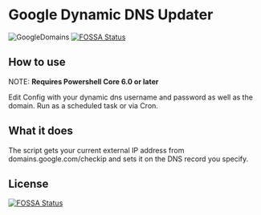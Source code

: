 # Google Dynamic DNS Updater

![GoogleDomains](https://cdn0.tnwcdn.com/wp-content/blogs.dir/1/files/2015/01/google-domains-730x349.png)
[![FOSSA Status](https://app.fossa.io/api/projects/git%2Bgithub.com%2Fdnewsholme%2FGoogleDynamicDNS.svg?type=shield)](https://app.fossa.io/projects/git%2Bgithub.com%2Fdnewsholme%2FGoogleDynamicDNS?ref=badge_shield)

## How to use

NOTE: **Requires Powershell Core 6.0 or later**

Edit Config with your dynamic dns username and password as well as the domain.
Run as a scheduled task or via Cron.

## What it does

The script gets your current external IP address from domains.google.com/checkip and sets it on the DNS record you specify.


## License
[![FOSSA Status](https://app.fossa.io/api/projects/git%2Bgithub.com%2Fdnewsholme%2FGoogleDynamicDNS.svg?type=large)](https://app.fossa.io/projects/git%2Bgithub.com%2Fdnewsholme%2FGoogleDynamicDNS?ref=badge_large)